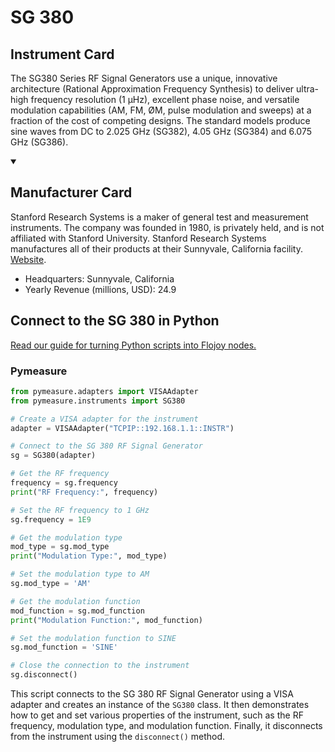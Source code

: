 
# SG 380

## Instrument Card

The SG380 Series RF Signal Generators use a unique, innovative architecture (Rational Approximation Frequency Synthesis) to deliver ultra-high frequency resolution (1 µHz), excellent phase noise, and versatile modulation capabilities (AM, FM, ØM, pulse modulation and sweeps) at a fraction of the cost of competing designs. The standard models produce sine waves from DC to 2.025 GHz (SG382), 4.05 GHz (SG384) and 6.075 GHz (SG386).

<details open>
<summary><h2>Manufacturer Card</h2></summary>
Stanford Research Systems is a maker of general test and measurement instruments. The company was founded in 1980, is privately held, and is not affiliated with Stanford University. Stanford Research Systems manufactures all of their products at their Sunnyvale, California facility. <a href=https://www.thinksrs.com/index.html>Website</a>.

<ul>
  <li>Headquarters: Sunnyvale, California</li>
  <li>Yearly Revenue (millions, USD): 24.9</li>
</ul>
</details>

## Connect to the SG 380 in Python

[Read our guide for turning Python scripts into Flojoy nodes.](https://docs.flojoy.ai/custom-nodes/creating-custom-node/)


### Pymeasure


```python
from pymeasure.adapters import VISAAdapter
from pymeasure.instruments import SG380

# Create a VISA adapter for the instrument
adapter = VISAAdapter("TCPIP::192.168.1.1::INSTR")

# Connect to the SG 380 RF Signal Generator
sg = SG380(adapter)

# Get the RF frequency
frequency = sg.frequency
print("RF Frequency:", frequency)

# Set the RF frequency to 1 GHz
sg.frequency = 1E9

# Get the modulation type
mod_type = sg.mod_type
print("Modulation Type:", mod_type)

# Set the modulation type to AM
sg.mod_type = 'AM'

# Get the modulation function
mod_function = sg.mod_function
print("Modulation Function:", mod_function)

# Set the modulation function to SINE
sg.mod_function = 'SINE'

# Close the connection to the instrument
sg.disconnect()
```

This script connects to the SG 380 RF Signal Generator using a VISA adapter and creates an instance of the `SG380` class. It then demonstrates how to get and set various properties of the instrument, such as the RF frequency, modulation type, and modulation function. Finally, it disconnects from the instrument using the `disconnect()` method.

